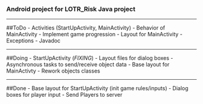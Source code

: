 ### Android project for LOTR_Risk Java project
* * *
##ToDo
    - Activities (StartUpActivity, MainActivity)
    - Behavior of MainActivity
    - Implement game progression
    - Layout for MainActivity
    - Exceptions 
    - Javadoc
* * *
##Doing
    - StartUpActivity (*FIXING*)
    - Layout files for dialog boxes
    - Asynchronous tasks to send/receive object data
    - Base layout for MainActivty
    - Rework objects classes
* * *
##Done
    - Base layout for StartUpActivity (init game rules/inputs)
    - Dialog boxes for player input
    - Send Players to server
